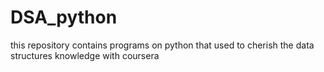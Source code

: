 # DSA_python
this repository contains programs on python that used to cherish the data structures knowledge with coursera
